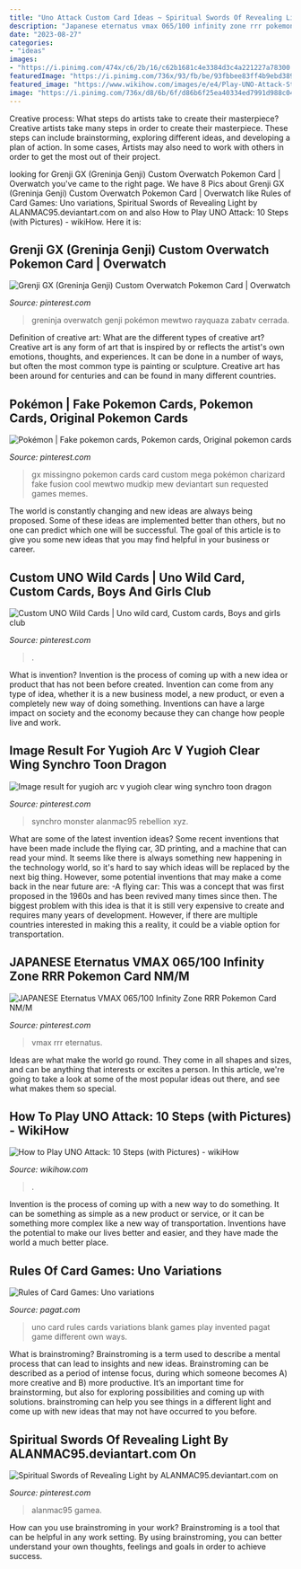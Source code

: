 ```yaml
---
title: "Uno Attack Custom Card Ideas ~ Spiritual Swords Of Revealing Light By Alanmac95.deviantart.com On"
description: "Japanese eternatus vmax 065/100 infinity zone rrr pokemon card nm/m"
date: "2023-08-27"
categories:
- "ideas"
images:
- "https://i.pinimg.com/474x/c6/2b/16/c62b1681c4e3384d3c4a221227a78300.jpg"
featuredImage: "https://i.pinimg.com/736x/93/fb/be/93fbbee83ff4b9ebd3894c3b4d926ea6.jpg"
featured_image: "https://www.wikihow.com/images/e/e4/Play-UNO-Attack-Step-10.jpg"
image: "https://i.pinimg.com/736x/d8/6b/6f/d86b6f25ea40334ed7991d988c04c35c--cards.jpg"
---
```



Creative process: What steps do artists take to create their masterpiece?
Creative artists take many steps in order to create their masterpiece. These steps can include brainstorming, exploring different ideas, and developing a plan of action. In some cases, Artists may also need to work with others in order to get the most out of their project.

	

		
looking for Grenji GX (Greninja Genji) Custom Overwatch Pokemon Card | Overwatch you've came to the right page. We have 8 Pics about Grenji GX (Greninja Genji) Custom Overwatch Pokemon Card | Overwatch like Rules of Card Games: Uno variations, Spiritual Swords of Revealing Light by ALANMAC95.deviantart.com on and also How to Play UNO Attack: 10 Steps (with Pictures) - wikiHow. Here it is:
		
    
## Grenji GX (Greninja Genji) Custom Overwatch Pokemon Card | Overwatch

<img loading=lazy src="https://i.pinimg.com/736x/68/12/4e/68124ec0e453fa55c28ae7fcf541932b.jpg" onerror="this.onerror=null;this.src='https://tse1.mm.bing.net/th?id=OIP.B6I68ZsZiUvZlsyKRjlNdgHaKW&amp;pid=15.1';" alt="Grenji GX (Greninja Genji) Custom Overwatch Pokemon Card | Overwatch">

_Source: pinterest.com_

>greninja overwatch genji pokémon mewtwo rayquaza zabatv cerrada. 

	

Definition of creative art: What are the different types of creative art?
Creative art is any form of art that is inspired by or reflects the artist's own emotions, thoughts, and experiences. It can be done in a number of ways, but often the most common type is painting or sculpture. Creative art has been around for centuries and can be found in many different countries.

    
## Pokémon | Fake Pokemon Cards, Pokemon Cards, Original Pokemon Cards

<img loading=lazy src="https://i.pinimg.com/originals/4e/fa/8a/4efa8a45976918e8069d270a90b0f892.jpg" onerror="this.onerror=null;this.src='https://tse4.mm.bing.net/th?id=OIP.lVm8XbrdT0U5t-IiSxU4hgHaKS&amp;pid=15.1';" alt="Pokémon | Fake pokemon cards, Pokemon cards, Original pokemon cards">

_Source: pinterest.com_

>gx missingno pokemon cards card custom mega pokémon charizard fake fusion cool mewtwo mudkip mew deviantart sun requested games memes. 

	

The world is constantly changing and new ideas are always being proposed. Some of these ideas are implemented better than others, but no one can predict which one will be successful. The goal of this article is to give you some new ideas that you may find helpful in your business or career.

    
## Custom UNO Wild Cards | Uno Wild Card, Custom Cards, Boys And Girls Club

<img loading=lazy src="https://i.pinimg.com/736x/93/fb/be/93fbbee83ff4b9ebd3894c3b4d926ea6.jpg" onerror="this.onerror=null;this.src='https://tse1.mm.bing.net/th?id=OIP.S94KlHOhqXKAkWzcEB1S4AHaJ3&amp;pid=15.1';" alt="Custom UNO Wild Cards | Uno wild card, Custom cards, Boys and girls club">

_Source: pinterest.com_

>. 

	

What is invention?
Invention is the process of coming up with a new idea or product that has not been before created. Invention can come from any type of idea, whether it is a new business model, a new product, or even a completely new way of doing something. Inventions can have a large impact on society and the economy because they can change how people live and work.

    
## Image Result For Yugioh Arc V Yugioh Clear Wing Synchro Toon Dragon

<img loading=lazy src="https://i.pinimg.com/474x/c6/2b/16/c62b1681c4e3384d3c4a221227a78300.jpg" onerror="this.onerror=null;this.src='https://tse4.mm.bing.net/th?id=OIP.yF9GMCJjgRmY8Klc7Ld4ZAAAAA&amp;pid=15.1';" alt="Image result for yugioh arc v yugioh clear wing synchro toon dragon">

_Source: pinterest.com_

>synchro monster alanmac95 rebellion xyz. 

	

What are some of the latest invention ideas?
Some recent inventions that have been made include the flying car, 3D printing, and a machine that can read your mind. It seems like there is always something new happening in the technology world, so it's hard to say which ideas will be replaced by the next big thing. However, some potential inventions that may make a come back in the near future are: 
-A flying car: This was a concept that was first proposed in the 1960s and has been revived many times since then. The biggest problem with this idea is that it is still very expensive to create and requires many years of development. However, if there are multiple countries interested in making this a reality, it could be a viable option for transportation.

    
## JAPANESE Eternatus VMAX 065/100 Infinity Zone RRR Pokemon Card NM/M

<img loading=lazy src="https://i.pinimg.com/originals/4f/3c/a0/4f3ca0d541c62b9ebd4bc895d400a2db.jpg" onerror="this.onerror=null;this.src='https://tse3.mm.bing.net/th?id=OIP.vPAdkGC34Qp0gjOct4QSTAHaJ4&amp;pid=15.1';" alt="JAPANESE Eternatus VMAX 065/100 Infinity Zone RRR Pokemon Card NM/M">

_Source: pinterest.com_

>vmax rrr eternatus. 

	

Ideas are what make the world go round. They come in all shapes and sizes, and can be anything that interests or excites a person. In this article, we're going to take a look at some of the most popular ideas out there, and see what makes them so special.

    
## How To Play UNO Attack: 10 Steps (with Pictures) - WikiHow

<img loading=lazy src="https://www.wikihow.com/images/e/e4/Play-UNO-Attack-Step-10.jpg" onerror="this.onerror=null;this.src='https://tse1.mm.bing.net/th?id=OIP.G98Nhm7aBEz1Pw_gFUF2SQHaFj&amp;pid=15.1';" alt="How to Play UNO Attack: 10 Steps (with Pictures) - wikiHow">

_Source: wikihow.com_

>. 

	

Invention is the process of coming up with a new way to do something. It can be something as simple as a new product or service, or it can be something more complex like a new way of transportation. Inventions have the potential to make our lives better and easier, and they have made the world a much better place.

    
## Rules Of Card Games: Uno Variations

<img loading=lazy src="https://www.pagat.com/images/invented/UnoDealer.gif" onerror="this.onerror=null;this.src='https://tse3.mm.bing.net/th?id=OIP.IY_nsWviHNP5zwOcSr2Q-gAAAA&amp;pid=15.1';" alt="Rules of Card Games: Uno variations">

_Source: pagat.com_

>uno card rules cards variations blank games play invented pagat game different own ways. 

	

What is brainstroming?
Brainstroming is a term used to describe a mental process that can lead to insights and new ideas. Brainstroming can be described as a period of intense focus, during which someone becomes A) more creative and B) more productive. It’s an important time for brainstorming, but also for exploring possibilities and coming up with solutions. brainstroming can help you see things in a different light and come up with new ideas that may not have occurred to you before.

    
## Spiritual Swords Of Revealing Light By ALANMAC95.deviantart.com On

<img loading=lazy src="https://i.pinimg.com/736x/d8/6b/6f/d86b6f25ea40334ed7991d988c04c35c--cards.jpg" onerror="this.onerror=null;this.src='https://tse4.mm.bing.net/th?id=OIP.57ou0fSOFKRkr_-pMBFyHgHaKz&amp;pid=15.1';" alt="Spiritual Swords of Revealing Light by ALANMAC95.deviantart.com on">

_Source: pinterest.com_

>alanmac95 gamea. 

	

How can you use brainstroming in your work?
Brainstroming is a tool that can be helpful in any work setting. By using brainstroming, you can better understand your own thoughts, feelings and goals in order to achieve success.

